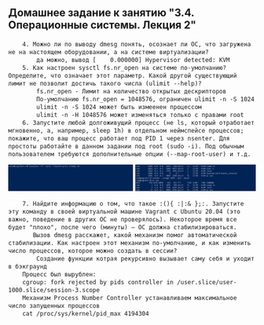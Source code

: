 ## Домашнее задание к занятию "3.4. Операционные системы. Лекция 2"


        4. Можно ли по выводу dmesg понять, осознает ли ОС, что загружена не на настоящем оборудовании, а на системе виртуализации?
            да можно, вывод [    0.000000] Hypervisor detected: KVM
        5. Как настроен sysctl fs.nr_open на системе по-умолчанию? Определите, что означает этот параметр. Какой другой существующий лимит не позволит достичь такого числа (ulimit --help)?
            fs.nr_open - Лимит на количество открытых дескрипторов
            По-умолчанию fs.nr_open = 1048576, ограничен ulimit -n -S 1024 
            ulimit -n -S 1024 может быть измеенен процессом
            ulimit -n -H 1048576 может изменяться только с правами root
        6. Запустите любой долгоживущий процесс (не ls, который отработает мгновенно, а, например, sleep 1h) в отдельном неймспейсе процессов; покажите, что ваш процесс работает под PID 1 через nsenter. Для простоты работайте в данном задании под root (sudo -i). Под обычным пользователем требуются дополнительные опции (--map-root-user) и т.д.
![img_1.png](img_1.png)

        7. Найдите информацию о том, что такое :(){ :|:& };:. Запустите эту команду в своей виртуальной машине Vagrant с Ubuntu 20.04 (это важно, поведение в других ОС не проверялось). Некоторое время все будет "плохо", после чего (минуты) – ОС должна стабилизироваться. 
           Вызов dmesg расскажет, какой механизм помог автоматической стабилизации. Как настроен этот механизм по-умолчанию, и как изменить число процессов, которое можно создать в сессии?
            Создание функции котрая рекурсивно вызывает саму себя и уходит в бэкграунд
        Процесс был вырублен:
        cgroup: fork rejected by pids controller in /user.slice/user-1000.slice/session-3.scope
        Механизм Process Number Controller устанавливаем максимальное число запущенных процессов
        cat /proc/sys/kernel/pid_max 4194304

        
